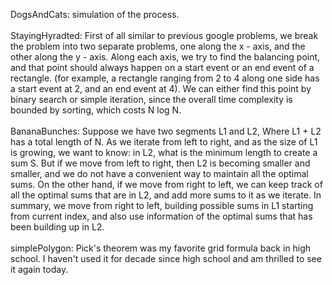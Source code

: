 DogsAndCats: simulation of the process. <br />
<br />
StayingHyradted: First of all similar to previous google problems, we break the problem into two separate problems, one along the x - axis, and the other along the y - axis. Along each axis, we try to find the balancing point, and that point should always happen on a start event or an end event of a rectangle. (for example, a rectangle ranging from 2 to 4 along one side has a start event at 2, and an end event at 4). We can either find this point by binary search or simple iteration, since the overall time complexity is bounded by sorting, which costs N log N. <br />
<br />
BananaBunches: Suppose we have two segments L1 and L2, Where L1 + L2 has a total length of N. As we iterate from left to right, and as the size of L1 is growing, we want to know: in L2, what is the minimum length to create a sum S. But if we move from left to right, then L2 is becoming smaller and smaller, and we do not have a convenient way to maintain all the optimal sums. On the other hand, if we move from right to left, we can keep track of all the optimal sums that are in L2, and add more sums to it as we iterate. In summary, we move from right to left, building possible sums in L1 starting from current index, and also use information of the optimal sums that has been building up in L2. <br />
<br />
simplePolygon: Pick's theorem was my favorite grid formula back in high school. I haven't used it for decade since high school and am thrilled to see it again today. 

